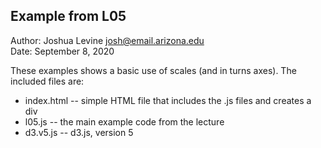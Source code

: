 Example from L05
------------

Author: Joshua Levine [josh@email.arizona.edu](mailto:josh@email.arizona.edu)  
Date: September 8, 2020

These examples shows a basic use of scales (and in turns axes).  The included files are:
* index.html -- simple HTML file that includes the .js files and creates a div
* l05.js -- the main example code from the lecture
* d3.v5.js -- d3.js, version 5

